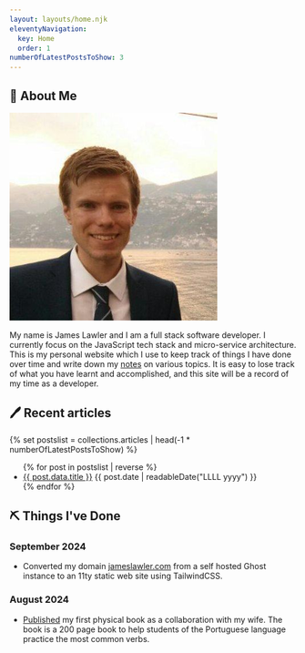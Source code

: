 ```yaml
---
layout: layouts/home.njk
eleventyNavigation:
  key: Home
  order: 1
numberOfLatestPostsToShow: 3
---
```


## 👋 About Me

<div class="flex flex-col items-center md:hidden">
  <img src="/img/james-lawler.jpg" class="size-28 rounded-full" />
</div>

My name is James Lawler and I am a full stack software developer. I currently focus on the JavaScript tech stack and micro-service architecture. This is my personal website which I use to keep track of things I have done over time and write down my [notes](https://notes.jameslawler.com) on various topics. It is easy to lose track of what you have learnt and accomplished, and this site will be a record of my time as a developer.

## 🖊️ Recent articles

{% set postslist = collections.articles | head(-1 * numberOfLatestPostsToShow) %}

<ul reversed>
{% for post in postslist | reverse %}
	<li>
		<a href="{{ post.url }}">{{ post.data.title }}</a>
		<time datetime="{{ post.date | htmlDateString }}">{{ post.date | readableDate("LLLL yyyy") }}</time>
	</li>
{% endfor %}
</ul>

## ⛏️ Things I've Done

### September 2024

- Converted my domain [jameslawler.com](https://www.jameslawler.com) from a self hosted Ghost instance to an 11ty static web site using TailwindCSS.

### August 2024

- [Published](https://www.amazon.es/dp/B0DBG56SL9) my first physical book as a collaboration with my wife. The book is a 200 page book to help students of the Portuguese language practice the most common verbs.
